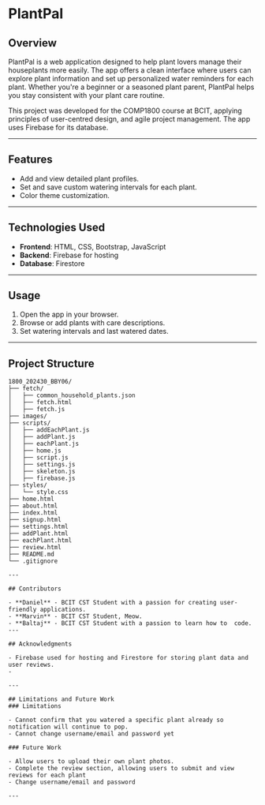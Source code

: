 # PlantPal

## Overview
PlantPal is a web application designed to help plant lovers manage their houseplants more easily. The app offers a clean interface where users can explore plant information and set up personalized water reminders for each plant. Whether you're a beginner or a seasoned plant parent, PlantPal helps you stay consistent with your plant care routine.

This project was developed for the COMP1800 course at BCIT, applying principles of user-centred design, and agile project management. The app uses Firebase for its database.

---

## Features

- Add and view detailed plant profiles.
- Set and save custom watering intervals for each plant.
- Color theme customization.

---

## Technologies Used

- **Frontend**: HTML, CSS, Bootstrap, JavaScript
- **Backend**: Firebase for hosting
- **Database**: Firestore

---

## Usage

1. Open the app in your browser.
2. Browse or add plants with care descriptions.
3. Set watering intervals and last watered dates.

---

## Project Structure

```
1800_202430_BBY06/
├── fetch/
│   ├── common_household_plants.json
│   ├── fetch.html
│   ├── fetch.js
├── images/
├── scripts/
│   ├── addEachPlant.js
│   ├── addPlant.js
│   ├── eachPlant.js
│   ├── home.js 
│   ├── script.js
│   ├── settings.js
│   ├── skeleton.js
│   ├── firebase.js
├── styles/
│   └── style.css
├── home.html
├── about.html
├── index.html
├── signup.html
├── settings.html
├── addPlant.html
├── eachPlant.html
├── review.html
├── README.md
└── .gitignore

---

## Contributors

- **Daniel** - BCIT CST Student with a passion for creating user-friendly applications.
- **Marvin** - BCIT CST Student, Meow. 
- **Baltaj** - BCIT CST Student with a passion to learn how to  code.  
---

## Acknowledgments

- Firebase used for hosting and Firestore for storing plant data and user reviews.
- 

---

## Limitations and Future Work
### Limitations

- Cannot confirm that you watered a specific plant already so notification will continue to pop.
- Cannot change username/email and password yet

### Future Work

- Allow users to upload their own plant photos.
- Complete the review section, allowing users to submit and view reviews for each plant
- Change username/email and password

---

